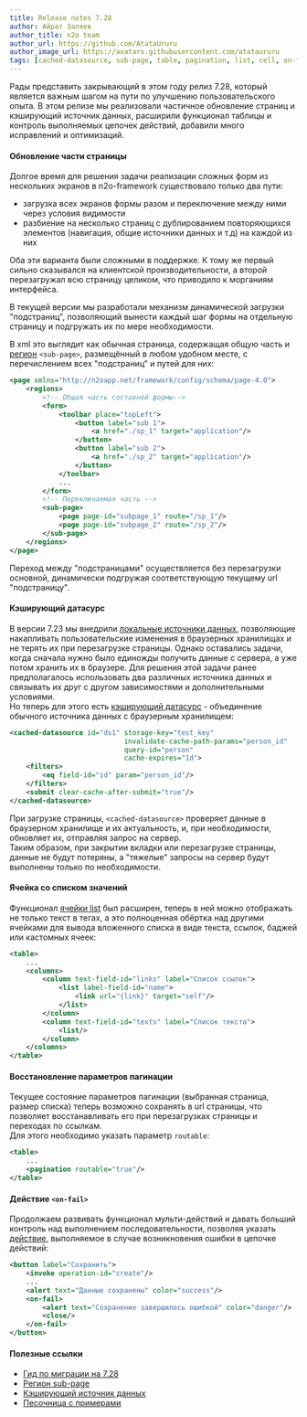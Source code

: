 ```yaml
---
title: Release notes 7.28
author: Айрат Заляев
author_title: n2o team
author_url: https://github.com/AtataUruru
author_image_url: https://avatars.githubusercontent.com/atataururu
tags: [cached-datasource, sub-page, table, pagination, list, cell, on-fail, n2o, release-note, 7.28.0]
---
```


Рады представить закрывающий в этом году релиз 7.28, который является важным шагом на пути по улучшению пользовательского опыта.
В этом релизе мы реализовали частичное обновление страниц и  кэширующий источник данных, расширили функционал таблицы и контроль выполняемых цепочек действий, добавили много исправлений и оптимизаций.

<!--truncate-->

#### Обновление части страницы

Долгое время для решения задачи реализации сложных форм из нескольких экранов в n2o-framework существовало только два пути:

- загрузка всех экранов формы разом и переключение между ними через условия видимости
- разбиение на несколько страниц с дублированием повторяющихся элементов (навигация, общие источники данных и т.д) на каждой из них

Оба эти варианта были сложными в поддержке. К тому же первый сильно сказывался на клиентской производительности, а второй перезагружал всю страницу целиком, что приводило к морганиям интерфейса.

В текущей версии мы разработали механизм динамической загрузки "подстраниц", позволяющий вынести каждый шаг формы на отдельную страницу и подгружать их по мере необходимости.

В xml это выглядит как обычная страница, содержащая общую часть и [регион](/docs/guides/xml/region#sub-page) `<sub-page>`, размещённый в любом удобном месте, с перечислением всех "подстраниц" и путей для них:

```xml
<page xmlns="http://n2oapp.net/framework/config/schema/page-4.0">
    <regions>
        <!-- Общая часть составной формы-->
        <form>
            <toolbar place="topLeft">
                <button label="sub 1">
                    <a href="./sp_1" target="application"/>
                </button>
                <button label="sub 2">
                    <a href="./sp_2" target="application"/>
                </button>
            </toolbar>
            ...
        </form>
        <!-- Переключаемая часть -->
        <sub-page>
            <page page-id="subpage_1" route="/sp_1"/>
            <page page-id="subpage_2" route="/sp_2"/>
        </sub-page>
    </regions>
</page>
```

Переход между "подстраницами" осуществляется без перезагрузки основной, динамически подгружая соответствующую текущему url "подстраницу".

#### Кэширующий датасурс

В версии 7.23 мы внедрили [локальные источники данных](/docs/guides/manual/datasources#браузерное-хранилище), позволяющие накапливать пользовательские изменения в браузерных хранилищах и не терять их при перезагрузке страницы.
Однако оставались задачи, когда сначала нужно было единожды получить данные с сервера, а уже потом хранить их в браузере. Для решения этой задачи ранее предполагалось использовать два различных источника данных и связывать их друг с другом зависимостями и дополнительными условиями. <br/>
Но теперь для этого есть [кэширующий датасурс](/docs/guides/xml/datasource#cached-datasource) - объединение обычного источника данных с браузерным хранилищем:

```xml
<cached-datasource id="ds1" storage-key="test_key"
                            invalidate-cache-path-params="person_id"
                            query-id="person"
                            cache-expires="1d">
    <filters>
        <eq field-id="id" param="person_id"/>
    </filters>
    <submit clear-cache-after-submit="true"/>
</cached-datasource>
```

При загрузке страницы, `<cached-datasource>` проверяет данные в браузерном хранилище и их актуальность, и, при необходимости, обновляет их, отправляя запрос на сервер.<br/>
Таким образом, при закрытии вкладки или перезагрузке страницы, данные не будут потеряны, а "тяжелые" запросы на сервер будут выполнены только по необходимости.

#### Ячейка со списком значений

Функционал [ячейки list](/docs/guides/xml/cell/#list) был расширен, теперь в ней можно отображать не только текст в тегах, а это полноценная обёртка над другими ячейками для вывода вложенного списка в виде текста, ссылок, баджей или кастомных ячеек:

```xml
<table>
    ...
    <columns>
        <column text-field-id="links" label="Список ссылок">
            <list label-field-id="name">
                <link url="{link}" target="self"/>
            </list>
        </column>
        <column text-field-id="texts" label="Список текста">
            <list/>
        </column>
    </columns>
</table>
```

#### Восстановление параметров пагинации

Текущее состояние параметров пагинации (выбранная страница, размер списка) теперь возможно сохранять в url страницы, что позволяет восстанавливать его при перезагрузках страницы и переходах по ссылкам. <br/>
Для этого необходимо указать параметр `routable`:

```xml
<table>
    ...
    <pagination routable="true"/>
</table>
```

#### Действие `<on-fail>`

Продолжаем развивать функционал мульти-действий и давать больший контроль над выполнением последовательности, позволяя указать [действие](/docs/guides/xml/action#on-fail), выполняемое в случае возникновения ошибки в цепочке действий:

```xml
<button label="Сохранить">
    <invoke operation-id="create"/>
    ...
    <alert text="Данные сохранены" color="success"/>
    <on-fail>
        <alert text="Сохранение завершилось ошибкой" color="danger"/>
        <close/>
    </on-fail>
</button>
```

#### Полезные ссылки

- [Гид по миграции на 7.28](/docs/guides/migration/to_7_28)
- [Регион sub-page](/docs/guides/manual/components#sub-page)
- [Кэширующий источник данных](/docs/guides/manual/datasources#кэширующий-источник-данных)
- [Песочница с примерами](https://sandbox.n2oapp.net/?tab=versions)
